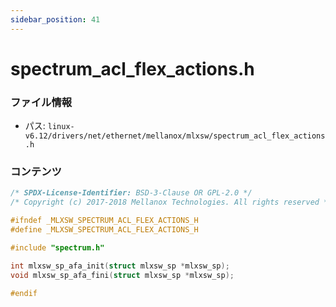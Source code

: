 ```yaml
---
sidebar_position: 41
---
```

# spectrum_acl_flex_actions.h

### ファイル情報

- パス: `linux-v6.12/drivers/net/ethernet/mellanox/mlxsw/spectrum_acl_flex_actions.h`

### コンテンツ

```h
/* SPDX-License-Identifier: BSD-3-Clause OR GPL-2.0 */
/* Copyright (c) 2017-2018 Mellanox Technologies. All rights reserved */

#ifndef _MLXSW_SPECTRUM_ACL_FLEX_ACTIONS_H
#define _MLXSW_SPECTRUM_ACL_FLEX_ACTIONS_H

#include "spectrum.h"

int mlxsw_sp_afa_init(struct mlxsw_sp *mlxsw_sp);
void mlxsw_sp_afa_fini(struct mlxsw_sp *mlxsw_sp);

#endif

```
